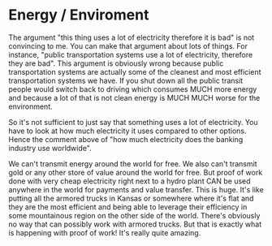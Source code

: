 # Energy / Enviroment

The argument "this thing uses a lot of electricity therefore it is bad" is not convincing to me. You can make that argument about lots of things. For instance, "public transportation systems use a lot of electricity, therefore they are bad". This argument is obviously wrong because public transportation systems are actually some of the cleanest and most efficient transportation systems we have. If you shut down all the public transit people would switch back to driving which consumes MUCH more energy and because a lot of that is not clean energy is MUCH MUCH worse for the environment.

So it's not sufficient to just say that something uses a lot of electricity. You have to look at how much electricity it uses compared to other options. Hence the comment above of "how much electricity does the banking industry use worldwide".

We can't transmit energy around the world for free. We also can't transmit gold or any other store of value around the world for free. But proof of work done with very cheap electricity right next to a hydro plant CAN be used anywhere in the world for payments and value transfer. This is huge. It's like putting all the armored trucks in Kansas or somewhere where it's flat and they are the most efficient and being able to leverage their efficiency in some mountainous region on the other side of the world. There's obviously no way that can possibly work with armored trucks. But that is exactly what is happening with proof of work! It's really quite amazing.
